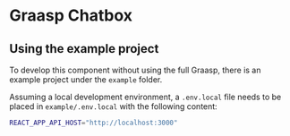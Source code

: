 # Graasp Chatbox

## Using the example project

To develop this component without using the full Graasp, there is an example project under the `example` folder.

Assuming a local development environment, a `.env.local` file needs to be placed in `example/.env.local` with the
following content:

```bash
REACT_APP_API_HOST="http://localhost:3000"
```

